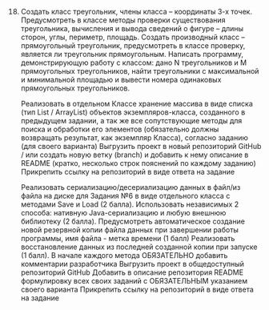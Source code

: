 18. Создать класс треугольник, члены класса – координаты 3-х точек. Предусмотреть в классе
    методы проверки существования треугольника, вычисления и вывода сведений о фигуре – длины сторон,
    углы, периметр, площадь. Создать производный класс – прямоугольный треугольник, предусмотреть
    в классе проверку, является ли треугольник прямоугольным. Написать программу, демонстрирующую
    работу с классом: дано N треугольников и M прямоугольных треугольников, найти треугольники с
    максимальной и минимальной площадью и вывести номера одинаковых прямоугольных треугольников.

    Реализовать в отдельном Классе хранение массива в виде списка (тип List / ArrayList) объектов экземпляров-класса, созданного в предыдущем задании, а так же все сопутствующие методы для поиска и обработки его элементов (обязательно должны возвращать результат, как экземпляр Класса), согласно заданию (для своего варианта)
    Выгрузить проект в новый репозиторий GitHub / или создать новую ветку (branch) и добавить к нему описание в README (кратко, несколько строк пояснений по каждому заданию)
    Прикрепить ссылку на репозиторий в виде ответа на задание

    Реализовать сериализацию/десериализацию данных в файл/из файла на диске для Задания №6 в виде отдельного класса с методами Save и Load (2 балла).
    Использовать независимых 2 способа: нативную Java-сериализацию и любую внешнюю библиотеку (2 балла).
    Предусмотреть автоматическое создание новой резервной копии файла данных при завершении работы программы, имя файла - метка времени (1 балл)
    Реализовать восстановление данных из последней созданной копии при запуске (1 балл).
    В начале каждого метода ОБЯЗАТЕЛЬНО добавить комментарии разработчика
    Выгрузить проект в общедоступный репозиторий GitHub
    Добавить в описание репозитория README формулировку всех своих заданий с ОБЯЗАТЕЛЬНЫМ указанием своего варианта
    Прикрепить ссылку на репозиторий в виде ответа на задание
